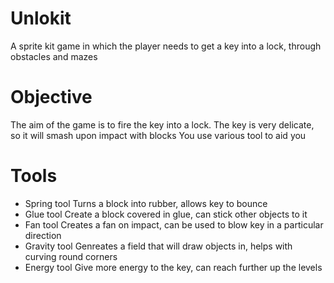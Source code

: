 # Unlokit
A sprite kit game in which the player needs to get a key into a lock, through obstacles and mazes

# Objective
The aim of the game is to fire the key into a lock.
The key is very delicate, so it will smash upon impact with blocks
You use various tool to aid you

# Tools
- Spring tool
	Turns a block into rubber, allows key to bounce
- Glue tool
	Create a block covered in glue, can stick other objects to it
- Fan tool
	Creates a fan on impact, can be used to blow key in a particular direction
- Gravity tool
	Genreates a field that will draw objects in, helps with curving round corners
- Energy tool
	Give more energy to the key, can reach further up the levels
